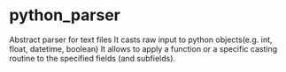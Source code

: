 # python_parser
Abstract parser for text files
It casts raw input to python objects(e.g. int, float, datetime, boolean)
It allows to apply a function or a specific casting routine to the specified fields (and subfields).
